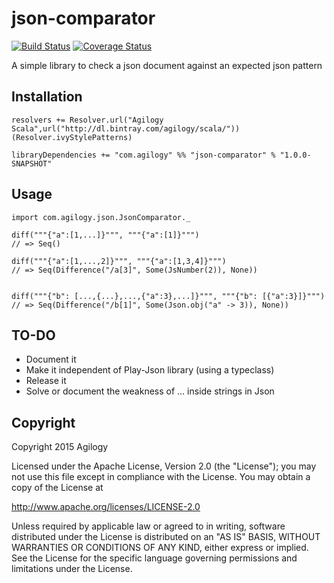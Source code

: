 # json-comparator

[![Build Status](https://travis-ci.org/agilogy/json-comparator.svg?branch=master)](https://travis-ci.org/agilogy/json-comparator)
[![Coverage Status](https://coveralls.io/repos/agilogy/json-comparator/badge.svg)](https://coveralls.io/r/agilogy/json-comparator)

A simple library to check a json document against an expected json pattern

## Installation

```
resolvers += Resolver.url("Agilogy Scala",url("http://dl.bintray.com/agilogy/scala/"))(Resolver.ivyStylePatterns)

libraryDependencies += "com.agilogy" %% "json-comparator" % "1.0.0-SNAPSHOT"
```

## Usage

```
import com.agilogy.json.JsonComparator._

diff("""{"a":[1,...]}""", """{"a":[1]}""") 
// => Seq()

diff("""{"a":[1,...,2]}""", """{"a":[1,3,4]}""") 
// => Seq(Difference("/a[3]", Some(JsNumber(2)), None))


diff("""{"b": [...,{...},...,{"a":3},...]}""", """{"b": [{"a":3}]}""") 
// => Seq(Difference("/b[1]", Some(Json.obj("a" -> 3)), None))
```

## TO-DO

- Document it
- Make it independent of Play-Json library (using a typeclass)
- Release it
- Solve or document the weakness of ... inside strings in Json

## Copyright

Copyright 2015 Agilogy

Licensed under the Apache License, Version 2.0 (the "License"); you may not use this file except in compliance with the License. You may obtain a copy of the License at

http://www.apache.org/licenses/LICENSE-2.0

Unless required by applicable law or agreed to in writing, software distributed under the License is distributed on an "AS IS" BASIS, WITHOUT WARRANTIES OR CONDITIONS OF ANY KIND, either express or implied. See the License for the specific language governing permissions and limitations under the License.